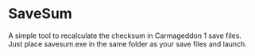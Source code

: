 # SaveSum
A simple tool to recalculate the checksum in Carmageddon 1 save files.  
Just place savesum.exe in the same folder as your save files and launch.
